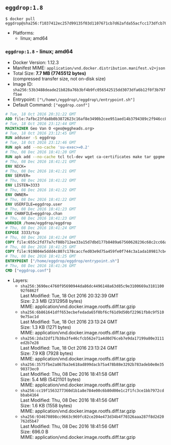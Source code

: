 ## `eggdrop:1.8`

```console
$ docker pull eggdrop@sha256:f1037412ec257d99135f03d1107671cb7d62afda55acfcc173dfcb70448ac947
```

-	Platforms:
	-	linux; amd64

### `eggdrop:1.8` - linux; amd64

-	Docker Version: 1.12.3
-	Manifest MIME: `application/vnd.docker.distribution.manifest.v2+json`
-	Total Size: **7.7 MB (7745512 bytes)**  
	(compressed transfer size, not on-disk size)
-	Image ID: `sha256:53b3488deade21b828a76b3bf4b9fc056542515dd3073dfa6b12f0f3b797f5ae`
-	Entrypoint: `["\/home\/eggdrop\/eggdrop\/entrypoint.sh"]`
-	Default Command: `["eggdrop.conf"]`

```dockerfile
# Tue, 18 Oct 2016 20:31:22 GMT
ADD file:7afbc23fda8b0b3872623c16af8e3490b2cee951aed14b3794389c2f946cc8c7 in / 
# Tue, 18 Oct 2016 23:12:44 GMT
MAINTAINER Geo Van O <geo@eggheads.org>
# Tue, 18 Oct 2016 23:12:45 GMT
RUN adduser -S eggdrop
# Tue, 18 Oct 2016 23:12:46 GMT
RUN apk add --no-cache 'su-exec>=0.2'
# Thu, 08 Dec 2016 18:41:20 GMT
RUN apk add --no-cache tcl tcl-dev wget ca-certificates make tar gpgme bash build-base openssl openssl-dev  && wget ftp://ftp.eggheads.org/pub/eggdrop/source/stable/eggdrop-1.8.0.tar.gz   && wget ftp://ftp.eggheads.org/pub/eggdrop/source/stable/eggdrop-1.8.0.tar.gz.asc   && gpg --keyserver ha.pool.sks-keyservers.net --recv-key E01C240484DE7DBE190FE141E7667DE1D1A39AFF   && gpg --batch --verify eggdrop-1.8.0.tar.gz.asc eggdrop-1.8.0.tar.gz   && rm eggdrop-1.8.0.tar.gz.asc   && tar -zxvf eggdrop-1.8.0.tar.gz   && rm eggdrop-1.8.0.tar.gz   && ( cd eggdrop-1.8.0     && ./configure     && make config     && make     && make install DEST=/home/eggdrop/eggdrop )   && rm -rf eggdrop-1.8.0   && mkdir /home/eggdrop/eggdrop/data   && chown -R eggdrop /home/eggdrop/eggdrop   && apk del tcl-dev wget ca-certificates make tar gpgme build-base openssl-dev
# Thu, 08 Dec 2016 18:41:21 GMT
ENV NICK=
# Thu, 08 Dec 2016 18:41:21 GMT
ENV SERVER=
# Thu, 08 Dec 2016 18:41:22 GMT
ENV LISTEN=3333
# Thu, 08 Dec 2016 18:41:22 GMT
ENV OWNER=
# Thu, 08 Dec 2016 18:41:22 GMT
ENV USERFILE=eggdrop.user
# Thu, 08 Dec 2016 18:41:23 GMT
ENV CHANFILE=eggdrop.chan
# Thu, 08 Dec 2016 18:41:23 GMT
WORKDIR /home/eggdrop/eggdrop
# Thu, 08 Dec 2016 18:41:24 GMT
EXPOSE 3333/tcp
# Thu, 08 Dec 2016 18:41:24 GMT
COPY file:655c2fd77a7cf08b712ee33a15d7dbd177b8489a67560628236c68c2cc66aa58 in /home/eggdrop/eggdrop 
# Thu, 08 Dec 2016 18:41:25 GMT
COPY file:919804e5ddd4c807c178caccfed03e9d75a459fe0f744c3a1ada109817cb44ec in /home/eggdrop/eggdrop/scripts/ 
# Thu, 08 Dec 2016 18:41:25 GMT
ENTRYPOINT ["/home/eggdrop/eggdrop/entrypoint.sh"]
# Thu, 08 Dec 2016 18:41:26 GMT
CMD ["eggdrop.conf"]
```

-	Layers:
	-	`sha256:3690ec4760f95690944da86dc4496148a63d85c9e3100669a318110092f6862f`  
		Last Modified: Tue, 18 Oct 2016 20:32:39 GMT  
		Size: 2.3 MB (2312958 bytes)  
		MIME: application/vnd.docker.image.rootfs.diff.tar.gzip
	-	`sha256:6b861641dff653ecbefedada65f0bf6cf61d9d50bf22961fb8c9f5109e75ac1d`  
		Last Modified: Tue, 18 Oct 2016 23:13:24 GMT  
		Size: 1.3 KB (1271 bytes)  
		MIME: application/vnd.docker.image.rootfs.diff.tar.gzip
	-	`sha256:2da32df17b38a3fe46cfcb562e71a4d0d76ceb7e9da17199a80e3111ed2b7e28`  
		Last Modified: Tue, 18 Oct 2016 23:13:24 GMT  
		Size: 7.9 KB (7928 bytes)  
		MIME: application/vnd.docker.image.rootfs.diff.tar.gzip
	-	`sha256:3575fbe2a867ba3e618ad899dacb75a478b88e3292b783adeb0e8e3598373ec0`  
		Last Modified: Thu, 08 Dec 2016 18:41:58 GMT  
		Size: 5.4 MB (5421101 bytes)  
		MIME: application/vnd.docker.image.rootfs.diff.tar.gzip
	-	`sha256:cc19f1563277360d1b1a8e784e00c6b80d00e1c2f1fc3ce1bb7972cdbbab4164`  
		Last Modified: Thu, 08 Dec 2016 18:41:56 GMT  
		Size: 1.6 KB (1558 bytes)  
		MIME: application/vnd.docker.image.rootfs.diff.tar.gzip
	-	`sha256:934670898cc9663c969fc82ce204e473d34b4f70326aaa287f8d2d20762d5b47`  
		Last Modified: Thu, 08 Dec 2016 18:41:56 GMT  
		Size: 696.0 B  
		MIME: application/vnd.docker.image.rootfs.diff.tar.gzip
